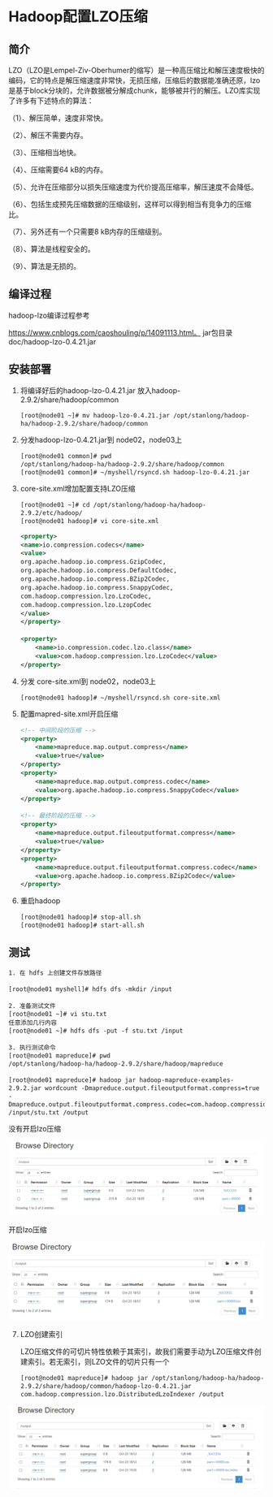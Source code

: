 # Hadoop配置LZO压缩

## 简介

LZO（LZO是Lempel-Ziv-Oberhumer的缩写）是一种高压缩比和解压速度极快的编码，它的特点是解压缩速度非常快，无损压缩，压缩后的数据能准确还原，lzo是基于block分块的，允许数据被分解成chunk，能够被并行的解压。LZO库实现了许多有下述特点的算法：

（1）、解压简单，速度非常快。 

（2）、解压不需要内存。

（3）、压缩相当地快。

（4）、压缩需要64 kB的内存。

（5）、允许在压缩部分以损失压缩速度为代价提高压缩率，解压速度不会降低。

（6）、包括生成预先压缩数据的压缩级别，这样可以得到相当有竞争力的压缩比。

（7）、另外还有一个只需要8 kB内存的压缩级别。

（8）、算法是线程安全的。

（9）、算法是无损的。

## 编译过程

hadoop-lzo编译过程参考

https://www.cnblogs.com/caoshouling/p/14091113.html。 jar包目录 doc/hadoop-lzo-0.4.21.jar

## 安装部署

1. 将编译好后的hadoop-lzo-0.4.21.jar 放入hadoop-2.9.2/share/hadoop/common

   ```shell
   [root@node01 ~]# mv hadoop-lzo-0.4.21.jar /opt/stanlong/hadoop-ha/hadoop-2.9.2/share/hadoop/common
   ```

2. 分发hadoop-lzo-0.4.21.jar到 node02，node03上

   ```shell
   [root@node01 common]# pwd
   /opt/stanlong/hadoop-ha/hadoop-2.9.2/share/hadoop/common
   [root@node01 common]# ~/myshell/rsyncd.sh hadoop-lzo-0.4.21.jar
   ```

3. core-site.xml增加配置支持LZO压缩

   ```shell
   [root@node01 ~]# cd /opt/stanlong/hadoop-ha/hadoop-2.9.2/etc/hadoop/
   [root@node01 hadoop]# vi core-site.xml
   ```

   ```xml
   <property>
   <name>io.compression.codecs</name>
   <value>
   org.apache.hadoop.io.compress.GzipCodec,
   org.apache.hadoop.io.compress.DefaultCodec,
   org.apache.hadoop.io.compress.BZip2Codec,
   org.apache.hadoop.io.compress.SnappyCodec,
   com.hadoop.compression.lzo.LzoCodec,
   com.hadoop.compression.lzo.LzopCodec
   </value>
   </property>
   
   <property>
       <name>io.compression.codec.lzo.class</name>
       <value>com.hadoop.compression.lzo.LzoCodec</value>
   </property>
   ```

4. 分发 core-site.xml到 node02，node03上

   ```shell
   [root@node01 hadoop]# ~/myshell/rsyncd.sh core-site.xml 
   ```

5. 配置mapred-site.xml开启压缩

   ```xml
   <!-- 中间阶段的压缩 -->
   <property>
       <name>mapreduce.map.output.compress</name>
       <value>true</value>
   </property>
   <property>
       <name>mapreduce.map.output.compress.codec</name>
       <value>org.apache.hadoop.io.compress.SnappyCodec</value>
   </property>
    
   <!-- 最终阶段的压缩 -->
   <property>
       <name>mapreduce.output.fileoutputformat.compress</name>
       <value>true</value>
   </property>
   <property>
       <name>mapreduce.output.fileoutputformat.compress.codec</name>
       <value>org.apache.hadoop.io.compress.BZip2Codec</value>
   </property>
   ```

5. 重启hadoop

   ```shell
   [root@node01 hadoop]# stop-all.sh
   [root@node01 hadoop]# start-all.sh
   ```

## 测试

```shell
1. 在 hdfs 上创建文件存放路径

[root@node01 myshell]# hdfs dfs -mkdir /input

2. 准备测试文件 
[root@node01 ~]# vi stu.txt
任意添加几行内容
[root@node01 ~]# hdfs dfs -put -f stu.txt /input

3. 执行测试命令
[root@node01 mapreduce]# pwd
/opt/stanlong/hadoop-ha/hadoop-2.9.2/share/hadoop/mapreduce

[root@node01 mapreduce]# hadoop jar hadoop-mapreduce-examples-2.9.2.jar wordcount -Dmapreduce.output.fileoutputformat.compress=true -Dmapreduce.output.fileoutputformat.compress.codec=com.hadoop.compression.lzo.LzopCodec /input/stu.txt /output
```

没有开启lzo压缩

![](./doc/15.png)

开启lzo压缩

![](./doc/16.png)

7. LZO创建索引

   LZO压缩文件的可切片特性依赖于其索引，故我们需要手动为LZO压缩文件创建索引。若无索引，则LZO文件的切片只有一个
   
   ```shell
   [root@node01 mapreduce]# hadoop jar /opt/stanlong/hadoop-ha/hadoop-2.9.2/share/hadoop/common/hadoop-lzo-0.4.21.jar com.hadoop.compression.lzo.DistributedLzoIndexer /output
   ```
   
   



![](./doc/17.png)